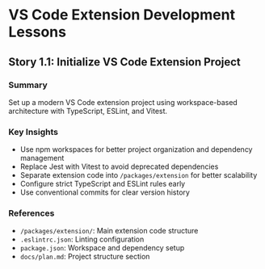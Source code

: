 # VS Code Extension Development Lessons

## Story 1.1: Initialize VS Code Extension Project

### Summary
Set up a modern VS Code extension project using workspace-based architecture with TypeScript, ESLint, and Vitest.

### Key Insights
- Use npm workspaces for better project organization and dependency management
- Replace Jest with Vitest to avoid deprecated dependencies
- Separate extension code into `/packages/extension` for better scalability
- Configure strict TypeScript and ESLint rules early
- Use conventional commits for clear version history

### References
- `/packages/extension/`: Main extension code structure
- `.eslintrc.json`: Linting configuration
- `package.json`: Workspace and dependency setup
- `docs/plan.md`: Project structure section